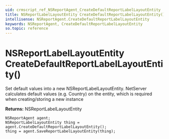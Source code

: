 ```yaml
---
uid: crmscript_ref_NSReportAgent_CreateDefaultReportLabelLayoutEntity
title: NSReportLabelLayoutEntity CreateDefaultReportLabelLayoutEntity()
intellisense: NSReportAgent.CreateDefaultReportLabelLayoutEntity
keywords: NSReportAgent, CreateDefaultReportLabelLayoutEntity
so.topic: reference
---
```


# NSReportLabelLayoutEntity CreateDefaultReportLabelLayoutEntity()

Set default values into a new NSReportLabelLayoutEntity.
NetServer calculates default values (e.g. Country) on the entity, which is required when creating/storing a new instance

**Returns:** NSReportLabelLayoutEntity

```crmscript
NSReportAgent agent;
NSReportLabelLayoutEntity thing = agent.CreateDefaultReportLabelLayoutEntity();
thing = agent.SaveReportLabelLayoutEntity(thing);
```

